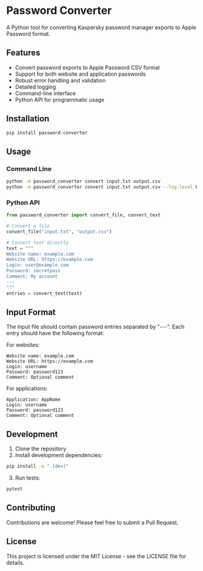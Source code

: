 # Password Converter

A Python tool for converting Kaspersky password manager exports to Apple Password format.

## Features

- Convert password exports to Apple Password CSV format
- Support for both website and application passwords
- Robust error handling and validation
- Detailed logging
- Command-line interface
- Python API for programmatic usage

## Installation

```bash
pip install password-converter
```

## Usage

### Command Line

```bash
python -m password_converter convert input.txt output.csv
python -m password_converter convert input.txt output.csv --log-level DEBUG --log-file convert.log
```

### Python API

```python
from password_converter import convert_file, convert_text

# Convert a file
convert_file("input.txt", "output.csv")

# Convert text directly
text = """
Website name: example.com
Website URL: https://example.com
Login: user@example.com
Password: secretpass
Comment: My account
---
"""
entries = convert_text(text)
```

## Input Format

The input file should contain password entries separated by "---". Each entry should have the following format:

For websites:
```
Website name: example.com
Website URL: https://example.com
Login: username
Password: password123
Comment: Optional comment
```

For applications:
```
Application: AppName
Login: username
Password: password123
Comment: Optional comment
```

## Development

1. Clone the repository
2. Install development dependencies:
```bash
pip install -e ".[dev]"
```
3. Run tests:
```bash
pytest
```

## Contributing

Contributions are welcome! Please feel free to submit a Pull Request.

## License

This project is licensed under the MIT License - see the LICENSE file for details.